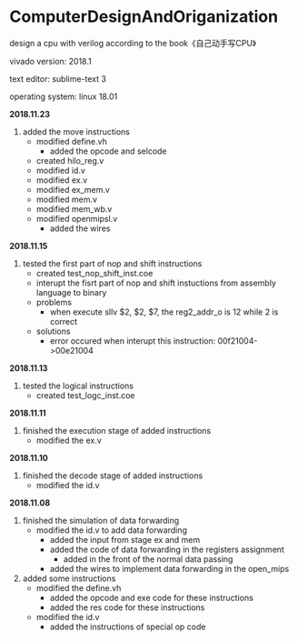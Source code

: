 # ComputerDesignAndOriganization
design a cpu with verilog according to the book《自己动手写CPU》

vivado version: 2018.1

text editor: sublime-text 3

operating system: linux 18.01

**2018.11.23**
1. added the move instructions
	- modified define.vh
		- added the opcode and selcode
	- created hilo_reg.v
	- modified id.v
	- modified ex.v
	- modified ex_mem.v
	- modified mem.v
	- modified mem_wb.v
	- modified openmipsl.v
		- added the wires 

**2018.11.15**
1. tested the first part of nop and shift instructions
	- created test_nop_shift_inst.coe
	- interupt the fisrt part of nop and shift instuctions from assembly language to binary
	- problems
		- when execute sllv $2, $2, $7, the reg2_addr_o is 12 while 2 is correct
	- solutions
		- error occured when interupt this instruction: 00f21004->00e21004

**2018.11.13**
1. tested the logical instructions
	- created test_logc_inst.coe

**2018.11.11**
1. finished the execution stage of added instructions
	- modified the ex.v

**2018.11.10**
1. finished the decode stage of added instructions
	- modified the id.v 

**2018.11.08**
1. finished the simulation of data forwarding
	- modified the id.v to add data forwarding 
		- added the input from stage ex and mem
		- added the code of data forwarding in the registers assignment
			- added in the front of the normal data passing 
		- added the wires to implement data forwarding in the open_mips
2. added some instructions 
	- modified the define.vh
		- added the opcode and exe code for these instructions
		- added the res code for these instructions
	- modified the id.v
		- added the instructions of special op code
